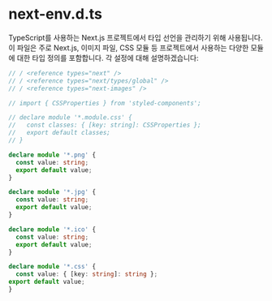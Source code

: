 # next-env.d.ts
TypeScript를 사용하는 Next.js 프로젝트에서 타입 선언을 관리하기 위해 사용됩니다. 이 파일은 주로 Next.js, 이미지 파일, CSS 모듈 등 프로젝트에서 사용하는 다양한 모듈에 대한 타입 정의를 포함합니다. 각 설정에 대해 설명하겠습니다:
```typescript
// / <reference types="next" />
// / <reference types="next/types/global" />
// / <reference types="next-images" />

// import { CSSProperties } from 'styled-components';

// declare module '*.module.css' {
//   const classes: { [key: string]: CSSProperties };
//   export default classes;
// }

declare module '*.png' {
  const value: string;
  export default value;
}

declare module '*.jpg' {
  const value: string;
  export default value;
}

declare module '*.ico' {
  const value: string;
  export default value;
}

declare module '*.css' {
  const value: { [key: string]: string };
export default value;
}

```